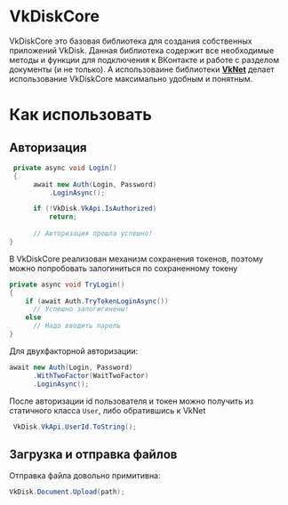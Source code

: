 # VkDiskCore
VkDiskCore это базовая библиотека для создания собственных приложений VkDisk.
Данная библиотека содержит все необходимые методы и функции для подключения к ВКонтакте и работе с разделом документы (и не только).
А использоваине библиотеки [**VkNet**](https://github.com/vknet/vk) делает использование VkDiskCore максимально удобным и понятным.
# Как использовать
## Авторизация

```c#
 private async void Login()
 {
      await new Auth(Login, Password)
          .LoginAsync();

      if (!VkDisk.VkApi.IsAuthorized)
          return;
          
      // Авторизация прошла успешно! 
}
```

В VkDiskCore реализован механизм сохранения токенов, поэтому можно попробовать залогиниться по сохраненному токену

```C#
private async void TryLogin()
{
    if (await Auth.TryTokenLoginAsync())
      // Успешно залогигинены!
    else
      // Надо вводить пароль
}
```

Для двухфакторной авторизации:
```C#
await new Auth(Login, Password)
      .WithTwoFactor(WaitTwoFactor)
      .LoginAsync();
```

После авторизации id пользователя и токен можно получить из статичного класса ```User```, либо обратившись к VkNet
```C#
 VkDisk.VkApi.UserId.ToString();
```

## Загрузка и отправка файлов
Отправка файла довольно примитивна: 
```C#
VkDisk.Document.Upload(path);
```


